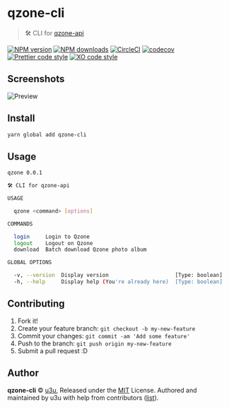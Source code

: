 # qzone-cli

> 🛠️ CLI for [qzone-api](https://github.com/u3u/qzone-api)

[![NPM version](https://img.shields.io/npm/v/qzone-cli.svg?style=flat)](https://npmjs.com/package/qzone-cli) [![NPM downloads](https://img.shields.io/npm/dm/qzone-cli.svg?style=flat)](https://npmjs.com/package/qzone-cli) [![CircleCI](https://circleci.com/gh/u3u/qzone-cli/tree/master.svg?style=shield)](https://circleci.com/gh/u3u/qzone-cli/tree/master) [![codecov](https://codecov.io/gh/u3u/qzone-cli/branch/master/graph/badge.svg?token=6cvcdqtqtB)](https://codecov.io/gh/u3u/qzone-cli) [![Prettier code style](https://img.shields.io/badge/code_style-prettier-ff69b4.svg?style=flat)](https://github.com/prettier/prettier) [![XO code style](https://img.shields.io/badge/code_style-XO-5ed9c7.svg)](https://github.com/sindresorhus/xo)

## Screenshots
![Preview](https://i.loli.net/2018/01/12/5a587fb04f1c2.png)

## Install

```bash
yarn global add qzone-cli
```

## Usage

```bash
qzone 0.0.1

🛠️ CLI for qzone-api

USAGE

  qzone <command> [options]

COMMANDS

  login     Login to Qzone
  logout    Logout on Qzone
  download  Batch download Qzone photo album

GLOBAL OPTIONS

  -v, --version  Display version                     [Type: boolean]
  -h, --help     Display help (You're already here)  [Type: boolean]
```

## Contributing

1. Fork it!
2. Create your feature branch: `git checkout -b my-new-feature`
3. Commit your changes: `git commit -am 'Add some feature'`
4. Push to the branch: `git push origin my-new-feature`
5. Submit a pull request :D

## Author

**qzone-cli** © [u3u](https://github.com/u3u), Released under the [MIT](./LICENSE) License.
Authored and maintained by u3u with help from contributors ([list](https://github.com/u3u/qzone-cli/contributors)).

